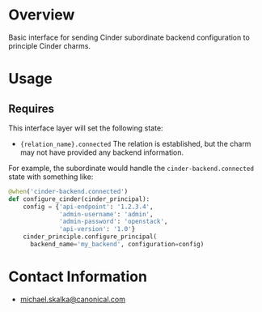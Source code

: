 # Overview

Basic interface for sending Cinder subordinate backend configuration to
principle Cinder charms.

# Usage

## Requires

This interface layer will set the following state:

  * `{relation_name}.connected` The relation is established, but the charm may
    not have provided any backend information.

For example, the subordinate would handle the `cinder-backend.connected` state
with something like:

```python
@when('cinder-backend.connected')
def configure_cinder(cinder_principal):
    config = {'api-endpoint': '1.2.3.4',
              'admin-username': 'admin',
              'admin-password': 'openstack',
              'api-version': '1.0'}
    cinder_principle.configure_principal(
      backend_name='my_backend', configuration=config)
```


# Contact Information

- <michael.skalka@canonical.com>
